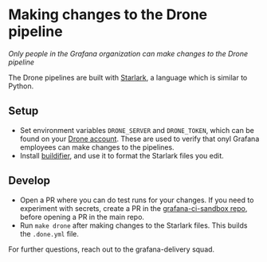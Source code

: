 # Making changes to the Drone pipeline

_Only people in the Grafana organization can make changes to the Drone pipeline_

The Drone pipelines are built with [Starlark](https://github.com/bazelbuild/starlark), a language which is similar to Python.

## Setup
- Set environment variables `DRONE_SERVER` and `DRONE_TOKEN`, which can be found on your [Drone account](https://drone.grafana.net/account). These are used to verify that onyl Grafana employees can make changes to the pipelines.
- Install [buildifier](https://github.com/bazelbuild/buildtools/blob/master/buildifier/README.md), and use it to format the Starlark files you edit.

## Develop
- Open a PR where you can do test runs for your changes. If you need to experiment with secrets, create a PR in the [grafana-ci-sandbox repo](https://github.com/grafana/grafana-ci-sandbox), before opening a PR in the main repo.
- Run `make drone` after making changes to the Starlark files. This builds the `.done.yml` file.

For further questions, reach out to the grafana-delivery squad.
